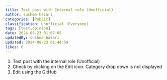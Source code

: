 ```yaml
---
title: Test post with Internal role (Unofficial)
author: sushma-hazari
categories: [Public]
classification: Unofficial (Everyone)
tags: [test,opinion]
date: 2024-08-23 01:07:05 
updatedBy: sushma-hazari
updated: 2024-08-23 01:44:59 
likes: 0
---
```


1. Test post with the internal role (Unofficial)
2. Check by clicking on the Edit icon. Category drop down is not displayed
3. Edit using the GitHub
